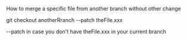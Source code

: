 How to merge a specific file from another branch without other change

git checkout anotherRranch --patch theFile.xxx

--patch in case you don't have theFile.xxx in your current branch

